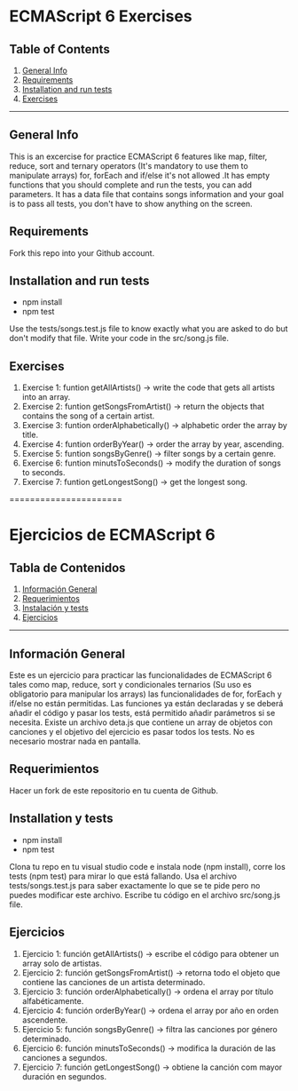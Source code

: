 ECMAScript 6 Exercises
======================

## Table of Contents
1. [General Info](#general-info)
2. [Requirements](#requirements)
3. [Installation and run tests](#installation)
4. [Exercises](#exercises)

***
## General Info

This is an excercise for practice ECMAScript 6 features like map, filter, reduce, sort and ternary operators (It's mandatory to use them to manipulate arrays) for, forEach and if/else it's not allowed .It has empty functions that you should complete and run the tests, you can add parameters. It has a data file that contains songs information and your goal is to pass all tests, you don't have to show anything on the screen.

## Requirements
Fork this repo into your Github account.

## Installation and run tests
- npm install
- npm test

Use the tests/songs.test.js file to know exactly what you are asked to do but don't modify that file. Write your code in the src/song.js file.

## Exercises

1. Exercise 1: funtion getAllArtists() -> write the code that gets all artists into an array.
2. Exercise 2: funtion getSongsFromArtist() -> return the objects that contains the song of a certain artist. 
3. Exercise 3: funtion orderAlphabetically() ->  alphabetic order the array by title.
4. Exercise 4: funtion orderByYear() -> order the array by year, ascending.
5. Exercise 5: funtion songsByGenre() -> filter songs by a certain genre.
6. Exercise 6: funtion minutsToSeconds() -> modify the duration of songs to seconds.
7. Exercise 7: funtion getLongestSong() -> get the longest song.



======================


Ejercicios de ECMAScript 6 
==========================

## Tabla de Contenidos
1. [Información General](#información-general)
2. [Requerimientos](#requerimientos)
3. [Instalación y tests](#instalación-y-tests)
4. [Ejercicios](#ejercicios)

***
## Información General

Este es un ejercicio para practicar las funcionalidades de ECMAScript 6 tales como map, reduce, sort y condicionales ternarios (Su uso es obligatorio para manipular los arrays) las funcionalidades de for, forEach y if/else no están permitidas. Las funciones ya están declaradas y se deberá añadir el código y pasar los tests, está permitido añadir parámetros si se necesita. Existe un archivo deta.js que contiene un array de objetos con canciones y el objetivo del ejercicio es pasar todos los tests. No es necesario mostrar nada en pantalla.

## Requerimientos
Hacer un fork de este repositorio en tu cuenta de Github.

## Installation y tests
- npm install
- npm test

Clona tu repo en tu visual studio code e instala node (npm install), corre los tests (npm test) para mirar lo que está fallando.
Usa el archivo tests/songs.test.js para saber exactamente lo que se te pide pero no puedes modificar este archivo. Escribe tu código en el archivo src/song.js file.

## Ejercicios

1. Ejercicio 1: función getAllArtists() -> escribe el código para obtener un array solo de artistas.
2. Ejercicio 2: función getSongsFromArtist() -> retorna todo el objeto que contiene las canciones de un artista determinado.
3. Ejercicio 3: función orderAlphabetically() -> ordena el array por título alfabéticamente.
4. Ejercicio 4: función orderByYear() -> ordena el array por año en orden ascendente.
5. Ejercicio 5: función songsByGenre() -> filtra las canciones por género determinado.
6. Ejercicio 6: función minutsToSeconds() -> modifica la duración de las canciones a segundos.
7. Ejercicio 7: función getLongestSong() -> obtiene la canción com mayor duración en segundos.

